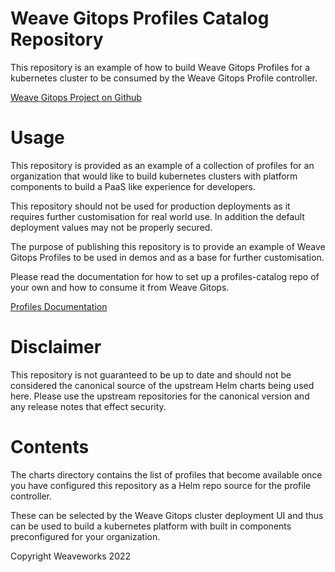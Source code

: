 # Weave Gitops Profiles Catalog Repository

This repository is an example of how to build Weave Gitops Profiles for a kubernetes cluster to be consumed by the Weave Gitops Profile controller.

[Weave Gitops Project on Github](https://github.com/weaveworks/weave-gitops)

# Usage

This repository is provided as an example of a collection of profiles for an organization that would like to build kubernetes clusters with platform components to build a PaaS like experience for developers.

This repository should not be used for production deployments as it requires further customisation for real world use.
In addition the default deployment values may not be properly secured.

The purpose of publishing this repository is to provide an example of Weave Gitops Profiles to be used in demos and as a base for further customisation.

Please read the documentation for how to set up a profiles-catalog repo of your own and how to consume it from Weave Gitops.

[Profiles Documentation](https://docs.gitops.weave.works/docs/cluster-management/profiles)

# Disclaimer

This repository is not guaranteed to be up to date and should not be considered the canonical source of the upstream Helm charts being used here.
Please use the upstream repositories for the canonical version and any release notes that effect security.

# Contents

The charts directory contains the list of profiles that become available once you have configured this repository as a Helm repo source for the profile controller.

These can be selected by the Weave Gitops cluster deployment UI and thus can be used to build a kubernetes platform with built in components preconfigured for your organization.

Copyright Weaveworks 2022
